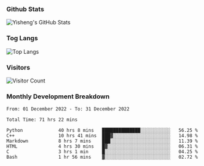 ### Github Stats
![Yisheng's GitHub Stats](https://github-readme-stats-9qabuvhk1-gongyisheng.vercel.app/api?username=gongyisheng&count_private=true&show_icons=true)
### Tog Langs
![Top Langs](https://github-readme-stats-9qabuvhk1-gongyisheng.vercel.app/api/top-langs/?username=gongyisheng&layout=compact)
### Visitors
![Visitor Count](https://profile-counter.glitch.me/gongyisheng/count.svg)
### Monthly Development Breakdown
<!--START_SECTION:waka-->

```text
From: 01 December 2022 - To: 31 December 2022

Total Time: 71 hrs 22 mins

Python             40 hrs 8 mins   ██████████████░░░░░░░░░░░   56.25 %
C++                10 hrs 41 mins  ███▓░░░░░░░░░░░░░░░░░░░░░   14.98 %
Markdown           8 hrs 7 mins    ███░░░░░░░░░░░░░░░░░░░░░░   11.39 %
HTML               4 hrs 30 mins   █▓░░░░░░░░░░░░░░░░░░░░░░░   06.31 %
C                  3 hrs 1 min     █░░░░░░░░░░░░░░░░░░░░░░░░   04.25 %
Bash               1 hr 56 mins    ▓░░░░░░░░░░░░░░░░░░░░░░░░   02.72 %
```

<!--END_SECTION:waka-->
